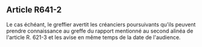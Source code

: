Article R641-2
----
Le cas échéant, le greffier avertit les créanciers poursuivants qu'ils peuvent
prendre connaissance au greffe du rapport mentionné au second alinéa de
l'article R. 621-3 et les avise en même temps de la date de l'audience.
